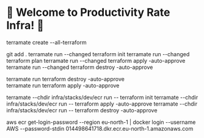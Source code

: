 # 🎉 Welcome to Productivity Rate Infra! 🎉

terramate create --all-terraform

git add .
terramate run --changed terraform init
terramate run --changed terraform plan
terramate run --changed terraform apply -auto-approve
terramate run --changed terraform destroy -auto-approve

terramate run terraform destroy -auto-approve  
terramate run terraform apply -auto-approve

terramate --chdir infra/stacks/dev/ecr run -- terraform init
terramate --chdir infra/stacks/dev/ecr run -- terraform apply -auto-approve
terramate --chdir infra/stacks/dev/ecr run -- terraform destroy -auto-approve

aws ecr get-login-password --region eu-north-1 | docker login --username AWS --password-stdin 014498641718.dkr.ecr.eu-north-1.amazonaws.com
